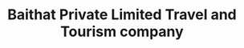 ---
title: "Baithat Private Limited Travel and Tourism company"
url: /karachi/baithat-private-limited-travel-and-tourism-company/
shop: travel agency
---